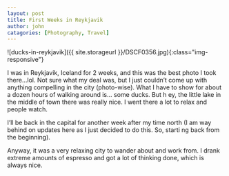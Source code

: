 ```yaml
---
layout: post
title: First Weeks in Reykjavik
author: john
catagories: [Photography, Travel]
---
```


![ducks-in-reykjavik]({{ site.storageurl }}/DSCF0356.jpg){:class="img-responsive"}

I was in Reykjavik, Iceland for 2 weeks, and this was the best photo I took there…lol. Not sure what my deal was, but I just couldn’t come     up with anything compelling in the city (photo-wise). What I have to show for about a dozen hours of walking around is… some ducks. But h    ey, the little lake in the middle of town there was really nice. I went there a lot to relax and people watch.

I’ll be back in the capital for another week after my time north (I am way behind on updates here as I just decided to do this. So, starti    ng back from the beginning).

 Anyway, it was a very relaxing city to wander about and work from. I drank extreme amounts of espresso and got a lot of thinking done, which is always nice.
